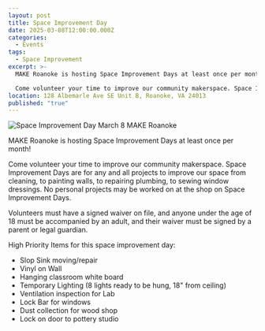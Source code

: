 ```yaml
---
layout: post
title: Space Improvement Day
date: 2025-03-08T12:00:00.000Z
categories:
  - Events
tags:
  - Space Improvement
excerpt: >-
  MAKE Roanoke is hosting Space Improvement Days at least once per month!

  Come volunteer your time to improve our community makerspace. Space Improvement Days are for any and all projects to improve our space from cleaning, to painting walls, to repairing plumbing, to sewing window dressings. No personal projects may be worked on at the shop on Space Improvement Days.
location: 128 Albemarle Ave SE Unit B, Roanoke, VA 24013
published: "true"
---
```

![Space Improvement Day March 8 MAKE Roanoke](/assets/images/space-improvement-day-discord-880-x-352-px-.png)

MAKE Roanoke is hosting Space Improvement Days at least once per month!

Come volunteer your time to improve our community makerspace. Space Improvement Days are for any and all projects to improve our space from cleaning, to painting walls, to repairing plumbing, to sewing window dressings. No personal projects may be worked on at the shop on Space Improvement Days.

Volunteers must have a signed waiver on file, and anyone under the age of 18 must be accompanied by an adult, and their waiver must be signed by a parent or legal guardian.

High Priority Items for this space improvement day:

* Slop Sink moving/repair
* Vinyl on Wall
* Hanging classroom white board
* Temporary Lighting (8 lights ready to be hung, 18" from ceiling)
* Ventilation inspection for Lab
* Lock Bar for windows
* Dust collection for wood shop
* Lock on door to pottery studio

